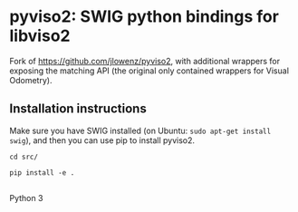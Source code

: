 # pyviso2: SWIG python bindings for libviso2
Fork of https://github.com/jlowenz/pyviso2, with additional wrappers for exposing the matching API (the original only contained wrappers for Visual Odometry).

## Installation instructions
Make sure you have SWIG installed (on Ubuntu: `sudo apt-get install swig`), and then you can use pip to install pyviso2.

`` cd src/ ``

`` pip install -e . ``


##
Python 3


